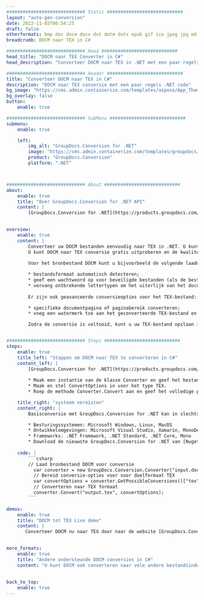 ```yaml
---
############################# Static ############################
layout: "auto-gen-conversion"
date: 2022-11-05T06:54:25
draft: false
otherformats: bmp doc docm docx dot dotm dotx epub gif ico jpeg jpg md odt ott pdf png psd rtf tex tif tiff txt xps
breadcrumb: DOCM naar TEX in C#

############################# Head ############################
head_title: "DOCM naar TEX Converter in C#"
head_description: "Converteer DOCM naar TEX in .NET met een paar regels code. Gebruik de GroupDocs Document Conversion API om meer dan 160 bestandsformaten te converteren."

############################# Header ############################
title: "Converteer DOCM naar TEX in C#"
description: "DOCM naar TEX conversie met een paar regels .NET code"
bg_image: "https://cms.admin.containerize.com/templates/aspose/App_Themes/V3/images/bg/header1.png"
bg_overlay: false
button:
    enable: true

############################# SubMenu ############################
submenu:
    enable: true

    left:
        img_alt: "GroupDocs.Conversion for .NET"
        image: "https://cms.admin.containerize.com/templates/groupdocs/images/product-logos/90x90-noborder/groupdocs-conversion-net.png"
        product: "GroupDocs.Conversion"
        platform: ".NET"



############################# About ############################
about:
    enable: true
    title: "Over GroupDocs.Conversion for .NET API"
    content: |
        [GroupDocs.Conversion for .NET](https://products.groupdocs.com/conversion/net/) kan worden gebruikt om Microsoft Word, Excel, PowerPoint, PDF, Visio en andere formaten te converteren. GroupDocs.Conversion is een standalone API die geschikt is voor back-end en interne systemen waar hoge prestaties vereist zijn. Het is niet afhankelijk van software zoals Microsoft of Open Office.
    

overview:
    enable: true
    content: |
        Converteer uw DOCM bestanden eenvoudig naar TEX in .NET. U kunt slechts een paar C# coderegels gebruiken op elk platform naar keuze, zoals - Windows, Linux, macOS.
        U kunt DOCM naar TEX conversie gratis uitproberen en de kwaliteit van de conversieresultaten evalueren. Naast eenvoudige scenario's voor bestandsconversie kunt u meer geavanceerde opties proberen voor het laden van het bronbestand DOCM en voor het opslaan van het TEX-uitvoerresultaat. 
        
        Voor het bronbestand DOCM kunt u bijvoorbeeld de volgende laadopties gebruiken:

        * bestandsformaat automatisch detecteren;
        * geef een wachtwoord op voor beveiligde bestanden (als de bestandsindeling dit ondersteunt);
        * vervang ontbrekende lettertypen om het uiterlijk van het document te behouden.
        
        Er zijn ook geavanceerde conversieopties voor het TEX-bestand:

        * specifieke documentpagina of paginabereik converteren;
        * voeg een watermerk toe aan het geconverteerde TEX-bestand en nog veel meer.

        Zodra de conversie is voltooid, kunt u uw TEX-bestand opslaan in het lokale bestandspad of in opslag van derden, zoals FTP, Amazon S3, Google Drive, Dropbox enz. Let op: om DOCM naar {{ te converteren) TO}} er is geen extra software nodig, zoals MS Office, Open Office, Adobe Acrobat Reader enz.


############################# Steps ############################
steps:
    enable: true
    title_left: "Stappen om DOCM naar TEX te converteren in C#"
    content_left: |
        [GroupDocs.Conversion for .NET](https://products.groupdocs.com/conversion/net/) maakt het gemakkelijk voor ontwikkelaars om een ​​DOCM bestand naar TEX te converteren met een paar regels code.
        
        * Maak een instantie van de klasse Converter en geef het bestand DOCM het volledige pad
        * Maak en stel ConvertOptions in voor het type TEX.
        * Roep de methode Converter.Convert aan en geef het volledige pad en formaat (TEX) door als parameter

    title_right: "systeem vereisten"
    content_right: |
        Basisconversie met GroupDocs.Conversion for .NET kan in slechts een paar eenvoudige stappen worden gedaan. Onze API's worden ondersteund op alle belangrijke platforms en besturingssystemen. Voordat u de onderstaande code uitvoert, moet u ervoor zorgen dat de volgende vereisten op uw systeem zijn geïnstalleerd.

        * Besturingssystemen: Microsoft Windows, Linux, MacOS
        * Ontwikkelomgevingen: Microsoft Visual Studio, Xamarin, MonoDevelop
        * Frameworks: .NET Framework, .NET Standard, .NET Core, Mono
        * Download de nieuwste GroupDocs.Conversion for .NET van [Nuget](https://www.nuget.org/packages/groupdocs.conversion)
         
    code: |
        ```csharp    
        // Laad bronbestand DOCM voor conversie
          var converter = new GroupDocs.Conversion.Converter("input.docm");
          // Bereid conversie-opties voor voor doelformaat TEX
          var convertOptions = converter.GetPossibleConversions()["tex"].ConvertOptions;
          // Converteren naar TEX formaat
          converter.Convert("output.tex", convertOptions);
        ```

demos:
    enable: true
    title: "DOCM tot TEX Live demo"
    content: |
       Converteer DOCM nu naar TEX door naar de website [GroupDocs.Conversion App](https://products.groupdocs.app/conversion/family) te gaan. Online demo heeft de volgende voordelen:
          

more_formats:
    enable: true
    title: "Andere ondersteunde DOCM conversies in C#"
    content: "U kunt DOCM ook converteren naar vele andere bestandsindelingen. Zie de lijst hieronder."
       
       
back_to_top:
    enable: true
---
```

